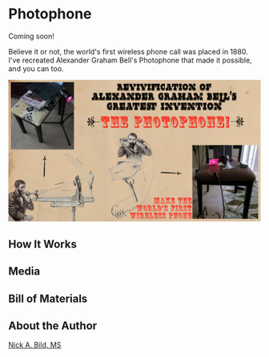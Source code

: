 # Photophone

Coming soon!

Believe it or not, the world's first wireless phone call was placed in 1880. I've recreated Alexander Graham Bell's Photophone that made it possible, and you can too.

![](https://raw.githubusercontent.com/nickbild/photophone/refs/heads/main/media/logo.jpg)

## How It Works

## Media

## Bill of Materials

## About the Author

[Nick A. Bild, MS](https://nickbild79.firebaseapp.com/#!/)
